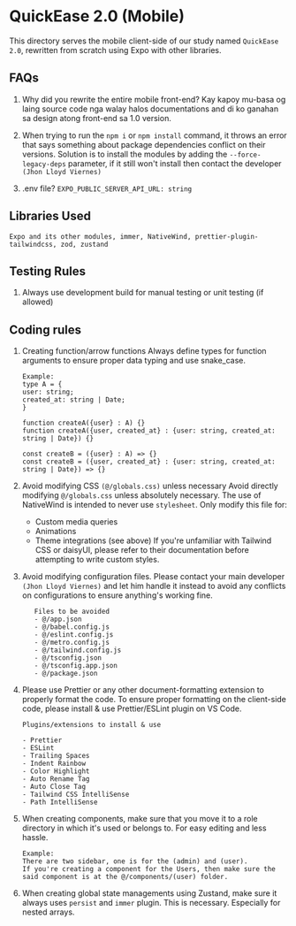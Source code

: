 # QuickEase 2.0 (Mobile)

This directory serves the mobile client-side of our study named `QuickEase 2.0`, rewritten from scratch using Expo with other libraries.

## FAQs

1. Why did you rewrite the entire mobile front-end?
   Kay kapoy mu-basa og laing source code nga walay halos documentations and di ko ganahan sa design atong front-end sa 1.0 version.

2. When trying to run the `npm i` or `npm install` command, it throws an error that says something about package dependencies conflict on their versions.
   Solution is to install the modules by adding the `--force-legacy-deps` parameter, if it still won't install then contact the developer `(Jhon Lloyd Viernes)`

3. .env file?
   `EXPO_PUBLIC_SERVER_API_URL: string`

## Libraries Used

```
Expo and its other modules, immer, NativeWind, prettier-plugin-tailwindcss, zod, zustand
```

## Testing Rules

1. Always use development build for manual testing or unit testing (if allowed)

## Coding rules

1. Creating function/arrow functions
   Always define types for function arguments to ensure proper data typing and use snake_case.

   ```
   Example:
   type A = {
   user: string;
   created_at: string | Date;
   }

   function createA({user} : A) {}
   function createA({user, created_at} : {user: string, created_at: string | Date}) {}

   const createB = ({user} : A) => {}
   const createB = ({user, created_at} : {user: string, created_at: string | Date}) => {}
   ```

2. Avoid modifying CSS `(@/globals.css)` unless necessary
   Avoid directly modifying `@/globals.css` unless absolutely necessary. The use of NativeWind is intended to never use `stylesheet`. Only modify this file for:
   - Custom media queries
   - Animations
   - Theme integrations (see above)
     If you're unfamiliar with Tailwind CSS or daisyUI, please refer to their documentation before attempting to write custom styles.

3. Avoid modifying configuration files.
   Please contact your main developer `(Jhon Lloyd Viernes)` and let him handle it instead to avoid any conflicts on configurations to ensure anything's working fine.

   ```
      Files to be avoided
      - @/app.json
      - @/babel.config.js
      - @/eslint.config.js
      - @/metro.config.js
      - @/tailwind.config.js
      - @/tsconfig.json
      - @/tsconfig.app.json
      - @/package.json
   ```

4. Please use Prettier or any other document-formatting extension to properly format the code.
   To ensure proper formatting on the client-side code, please install & use Prettier/ESLint plugin on VS Code.

   ```
   Plugins/extensions to install & use

   - Prettier
   - ESLint
   - Trailing Spaces
   - Indent Rainbow
   - Color Highlight
   - Auto Rename Tag
   - Auto Close Tag
   - Tailwind CSS IntelliSense
   - Path IntelliSense
   ```

5. When creating components, make sure that you move it to a role directory in which it's used or belongs to.
   For easy editing and less hassle.

   ```
   Example:
   There are two sidebar, one is for the (admin) and (user).
   If you're creating a component for the Users, then make sure the said component is at the @/components/(user) folder.
   ```

6. When creating global state managements using Zustand, make sure it always uses `persist` and `immer` plugin.
   This is necessary. Especially for nested arrays.
